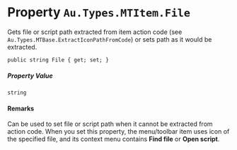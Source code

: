 # Property `Au.Types.MTItem.File`

Gets file or script path extracted from item action code (see `Au.Types.MTBase.ExtractIconPathFromCode`) or sets path as it would be extracted.

```
public string File { get; set; }
```

##### Property Value

`string`

#### Remarks

Can be used to set file or script path when it cannot be extracted from action code. When you set this property, the menu/toolbar item uses icon of the specified file, and its context menu contains **Find file** or **Open script**.